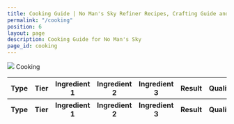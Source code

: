 ```yaml
---
title: Cooking Guide | No Man's Sky Refiner Recipes, Crafting Guide and Cooking Guide
permalink: "/cooking"
position: 6
layout: page
description: Cooking Guide for No Man's Sky
page_id: cooking
---
```


<div class="card mb-3" id="slotWrapper">
    <div class="card-header">
        <img src="uploads/nutrient-processor.png" />
        <span>Cooking</span>
    </div>
    <div class="card-body">
        <div class="table-responsive">
            <table class="table table-bordered" id="dataTable" width="100%" cellspacing="0">
                <thead>
                    <tr>
                        <th>Type</th>
                        <th>Tier</th>
                        <th><div>Ingredient 1</div></th>
                        <th><div>Ingredient 2</div></th>
                        <th><div>Ingredient 3</div></th>
                        <th><div>Result</div></th>
                        <th>Quality</th>
                    </tr>
                </thead>
                <tfoot>
                    <tr>
                        <th>Type</th>
                        <th>Tier</th>
                        <th>Ingredient 1</th>
                        <th>Ingredient 2</th>
                        <th>Ingredient 3</th>
                        <th>Result</th>
                        <th>Quality</th>
                    </tr>
                </tfoot>
                <tbody id="all"></tbody>
            </table>
        </div>
    </div>
</div>

<script type="text/javascript">
    var publicSpreadsheetUrl =
          "https://docs.google.com/spreadsheets/d/1rgIYbl3zCD3qGTE-5ZCCmHiol7-9QzIIujkAfmgKoSo/edit?usp=sharing";
    
      function init() {
          Tabletop.init({
              key: publicSpreadsheetUrl,
              callback: showInfo,
              simpleSheet: false
          });
      }
    
      function showInfo(data, tabletop) {
          var itemsProcessed = 0;
          data.cooking.elements.forEach(function(item, index) {
              if (!isEmpty(item.ing_3)) {
                  $("#all").append(
                      "<tr> <td>" +
                      item.type +
                      "</td> <td>" +
                      item.tier +
                      '</td> <td><img src="uploads/' +
                      item.ing_1.replace(/ /g, "-").toLowerCase() +
                      '.png" /><span>' +
                      item.ing_1 +
                      '</span></td> <td><img src="uploads/' +
                      item.ing_2.replace(/ /g, "-").toLowerCase() +
                      '.png" /><span>' +
                      item.ing_2 +
                      '</span></td> <td><img src="uploads/' +
                      item.ing_3.replace(/ /g, "-").toLowerCase() +
                      '.png" /><span>' +
                      item.ing_3 +
                      '</span></td> <td><img src="uploads/' +
                      item.result.replace(/ /g, "-").toLowerCase() +
                      '.png" /><span>' +
                      item.result +
                      "</span></td><td>" +
                      item.quality +
                      "</td>"
                  );
              } else if (!isEmpty(item.ing_2)) {
                  $("#all").append(
                      "<tr> <td>" +
                      item.type +
                      "</td> <td>" +
                      item.tier +
                      '</td> <td><img src="uploads/' +
                      item.ing_1.replace(/ /g, "-").toLowerCase() +
                      '.png" /><span>' +
                      item.ing_1 +
                      '</span></td> <td><img src="uploads/' +
                      item.ing_2.replace(/ /g, "-").toLowerCase() +
                      '.png" /><span>' +
                      item.ing_2 +
                      '</span></td> <td></td> <td><img src="uploads/' +
                      item.result.replace(/ /g, "-").toLowerCase() +
                      '.png" /><span>' +
                      item.result +
                      "</span></td><td>" +
                      item.quality +
                      "</td>"
                  );
              } else {
                  $("#all").append(
                      "<tr> <td>" +
                      item.type +
                      "</td> <td>" +
                      item.tier +
                      '</td> <td><img src="uploads/' +
                      item.ing_1.replace(/ /g, "-").toLowerCase() +
                      '.png" /><span>' +
                      item.ing_1 +
                      '</span></td> <td></td> <td></td> <td><img src="uploads/' +
                      item.result.replace(/ /g, "-").toLowerCase() +
                      '.png" /><span>' +
                      item.result +
                      "</span></td><td>" +
                      item.quality +
                      "</td>"
                  );
              }
    
              itemsProcessed++;
              if (itemsProcessed === data.cooking.elements.length) {
                  callback();
              }
          });
      }
    
      function isEmpty(obj) {
          for (var key in obj) {
              if (obj.hasOwnProperty(key)) return false;
          }
          return true;
      }
    
      window.addEventListener("DOMContentLoaded", init);
    
      function callback() {
          $("#dataTable").DataTable({
              order: [
                  [4, "asc"]
              ],
              ordering: false,
              pageLength: 10,
              language: {
                  searchPlaceholder: "Search",
                  search: ""
              }
          });
          
          $('#dataTable thead th').each( function () {
                var title = $(this).text();
                $(this).find('div').append( '<input type="text" class="form-control form-control-sm cell-search" placeholder="Search '+title+'" />' );
            } );
        
            var table = $('#dataTable').DataTable();
        
            // Apply the search
            table.columns().every( function () {
                var that = this;
        
                $( 'input', this.header() ).on( 'keyup change clear', function () {
                    if ( that.search() !== this.value ) {
                        that
                            .search( this.value )
                            .draw();
                    }
                } );
            } );
    
          $("#loading-gif").fadeOut();
      }
</script>
<script src="https://cdnjs.cloudflare.com/ajax/libs/tabletop.js/1.5.1/tabletop.min.js"></script>